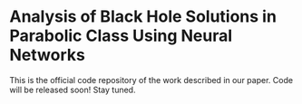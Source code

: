 # Analysis of Black Hole Solutions in Parabolic Class Using Neural Networks
This is the official code repository of the work described in our paper.
Code will be released soon! Stay tuned.
